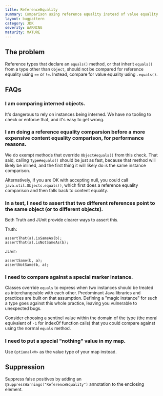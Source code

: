 ```yaml
---
title: ReferenceEquality
summary: Comparison using reference equality instead of value equality
layout: bugpattern
category: JDK
severity: WARNING
maturity: MATURE
---
```


<!--
*** AUTO-GENERATED, DO NOT MODIFY ***
To make changes, edit the @BugPattern annotation or the explanation in docs/bugpattern.
-->

## The problem
Reference types that declare an `equals()` method, or that inherit `equals()`
from a type other than `Object`, should not be compared for reference equality
using `==` or `!=`. Instead, compare for value equality using `.equals()`.

## FAQs

### I am comparing interned objects.

It's dangerous to rely on instances being interned. We have no tooling to check
or enforce that, and it's easy to get wrong.

### I am doing a reference equality comparsion before a more expensive content equality comparison, for performance reasons.

We do exempt methods that override `Object#equals()` from this check. That said,
calling `Type#equals()` should be just as fast, because that method will likely
be inlined, and the first thing it will likely do is the same instance
comparison.

Alternatively, if you are OK with accepting null, you could call
`java.util.Objects.equals()`, which first does a reference equality comparison
and then falls back to content equality.

### In a test, I need to assert that two different references point to the same object (or to different objects).

Both Truth and JUnit provide clearer ways to assert this.

Truth:

```
assertThat(a).isSameAs(b);
assertThat(a).isNotSameAs(b);
```

JUnit:

```
assertSame(b, a);
assertNotSame(b, a);
```

### I need to compare against a special marker instance.

Classes override `equals` to express when two instances should be treated as
interchangeable with each other. Predominant Java libraries and practices are
built on that assumption. Defining a "magic instance" for such a type goes
against this whole practice, leaving you vulnerable to unexpected bugs.

Consider choosing a sentinel value within the domain of the type (the moral
equivalent of `-1` for indexOf function calls) that you could compare against
using the normal `equals` method.

### I need to put a special "nothing" value in my map.

Use `Optional<V>` as the value type of your map instead.

## Suppression
Suppress false positives by adding an `@SuppressWarnings("ReferenceEquality")` annotation to the enclosing element.

